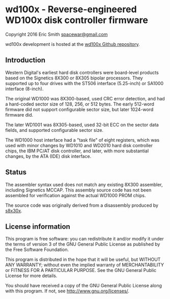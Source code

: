 # wd100x - Reverse-engineered WD100x disk controller firmware

Copyright 2016 Eric Smith <spacewar@gmail.com>

wd100x development is hosted at the
[wd100x Github repository](https://github.com/brouhaha/wd100x/).

## Introduction

Western Digital's earliest hard disk controllers were board-level
products based on the Signetics 8X300 or 8X305 bipolar processors.
They supported up to four drives with the ST506 interface (5.25-inch)
or SA1000 interface (8-inch).

The original WD1000 was 8X300-based, used CRC error detection, and had
a hard-coded sector size of 128, 256, or 512 bytes.  The early
512-word firmware did not support configurable sector size, but later
1024-word firmware did.

The later WD1001 was 8X305-based, used 32-bit ECC on the sector data
fields, and supported configurable sector size.

The WD1000 host interface had a "task file" of eight registers, which
was used with minor changes by WD1010 and WD2010 hard disk controller
chips, the IBM PC/AT disk controller, and later, with more substantial
changes, by the ATA (IDE) disk interface.

## Status

The assembler syntax used does not match any existing 8X300 assembler,
including Signetics MCCAP.  This assembly source code has not been
assembled for verification against the actual WD1000 PROM chips.

The source code was originally derived from a disassembly produced by
[s8x30x](https://github.com/brouhaha/s8x30x).

## License information

This program is free software: you can redistribute it and/or modify
it under the terms of version 3 of the GNU General Public License
as published by the Free Software Foundation.

This program is distributed in the hope that it will be useful,
but WITHOUT ANY WARRANTY; without even the implied warranty of
MERCHANTABILITY or FITNESS FOR A PARTICULAR PURPOSE.  See the
GNU General Public License for more details.

You should have received a copy of the GNU General Public License
along with this program.  If not, see <http://www.gnu.org/licenses/>.
